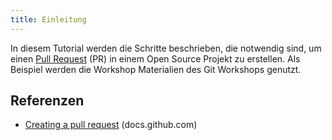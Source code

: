 ```yaml
---
title: Einleitung
---
```


In diesem Tutorial werden die Schritte beschrieben, die notwendig sind, um einen [Pull Request](http://oss-watch.ac.uk/resources/pullrequest) (PR) in einem Open Source Projekt zu erstellen.
Als Beispiel werden die Workshop Materialien des Git Workshops genutzt.

## Referenzen

- [Creating a pull request](https://docs.github.com/en/github/collaborating-with-issues-and-pull-requests/creating-a-pull-request) (docs.github.com)
